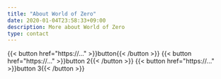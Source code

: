 ```yaml
---
title: "About World of Zero"
date: 2020-01-04T23:58:33+09:00
description: More about World of Zero
type: contact
---
```


{{< button href="https://..." >}}button{{< /button >}}
{{< button href="https://..." >}}button 2{{< /button >}}
{{< button href="https://..." >}}button 3{{< /button >}}